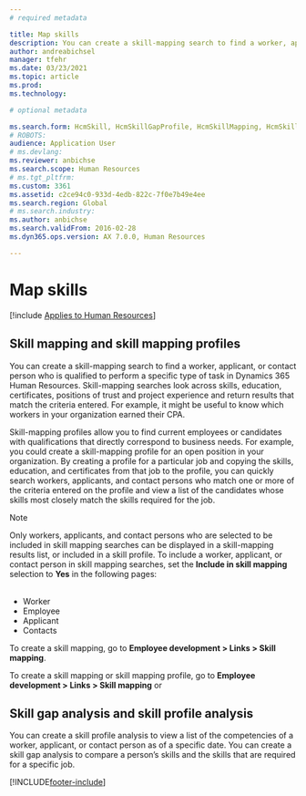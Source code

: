 ```yaml
---
# required metadata

title: Map skills
description: You can create a skill-mapping search to find a worker, applicant, or contact person who is qualified to perform a specific type of task in Dynamics 365 Human Resources.
author: andreabichsel
manager: tfehr
ms.date: 03/23/2021
ms.topic: article
ms.prod: 
ms.technology: 

# optional metadata

ms.search.form: HcmSkill, HcmSkillGapProfile, HcmSkillMapping, HcmSkillType, HcmEmployeeDevelopmentWorkspace
# ROBOTS: 
audience: Application User
# ms.devlang: 
ms.reviewer: anbichse
ms.search.scope: Human Resources
# ms.tgt_pltfrm: 
ms.custom: 3361
ms.assetid: c2ce94c0-933d-4edb-822c-7f0e7b49e4ee
ms.search.region: Global
# ms.search.industry: 
ms.author: anbichse
ms.search.validFrom: 2016-02-28
ms.dyn365.ops.version: AX 7.0.0, Human Resources

---
```


# Map skills

[!include [Applies to Human Resources](../includes/applies-to-hr.md)]

## Skill mapping and skill mapping profiles

You can create a skill-mapping search to find a worker, applicant, or contact person who is qualified to perform a specific type of task in Dynamics 365 Human Resources. Skill-mapping searches look across skills, education, certificates, positions of trust and project experience and return results that match the criteria entered. For example, it might be useful to know which workers in your organization earned their CPA.

Skill-mapping profiles allow you to find current employees or candidates with qualifications that directly correspond to business needs. For example, you could create a skill-mapping profile for an open position in your organization. By creating a profile for a particular job and copying the skills, education, and certificates from that job to the profile, you can quickly search workers, applicants, and contact persons who match one or more of the criteria entered on the profile and view a list of the candidates whose skills most closely match the skills required for the job.

> [!NOTE]
> Only workers, applicants, and contact persons who are selected to be included in skill mapping searches can be displayed in a skill-mapping results list, or included in a skill profile. To include a worker, applicant, or contact person in skill mapping searches, set the **Include in skill mapping** selection to **Yes** in the following pages:<br><br>
> - Worker<br>
> - Employee<br>
> - Applicant<br>
> - Contacts<br>

To create a skill mapping, go to **Employee development > Links > Skill mapping**.

To create a skill mapping or skill mapping profile, go to **Employee development > Links > Skill mapping** or 

## Skill gap analysis and skill profile analysis

You can create a skill profile analysis to view a list of the competencies of a worker, applicant, or contact person as of a specific date. You can create a skill gap analysis to compare a person’s skills and the skills that are required for a specific job.  

[!INCLUDE[footer-include](../includes/footer-banner.md)]